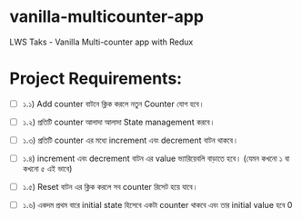 # vanilla-multicounter-app

LWS Taks - Vanilla Multi-counter app with Redux

# Project Requirements:

- [ ] ১.১) Add counter বাটনে ক্লিক করলে নতুন Counter যোগ হবে।

- [ ] ১.২) প্রতিটি counter আলাদা আলাদা State management করবে।

- [ ] ১.৩) প্রতিটি counter এর মধ্যে increment এবং decrement বাটন থাকবে।

- [ ] ১.৪) increment এবং decrement বাটন এর value ভ্যারিয়েবলি বাড়াতে হবে। (যেমন কখনো ১ বা কখনো ৫ এই ভাবে)

- [ ] ১.৫) Reset বাটন এর ক্লিক করলে সব counter রিসেট হয়ে যাবে।

- [ ] ১.৬) একদম প্রথম বারে initial state হিসেবে একটা counter থাকবে এবং তার initial value হবে 0

